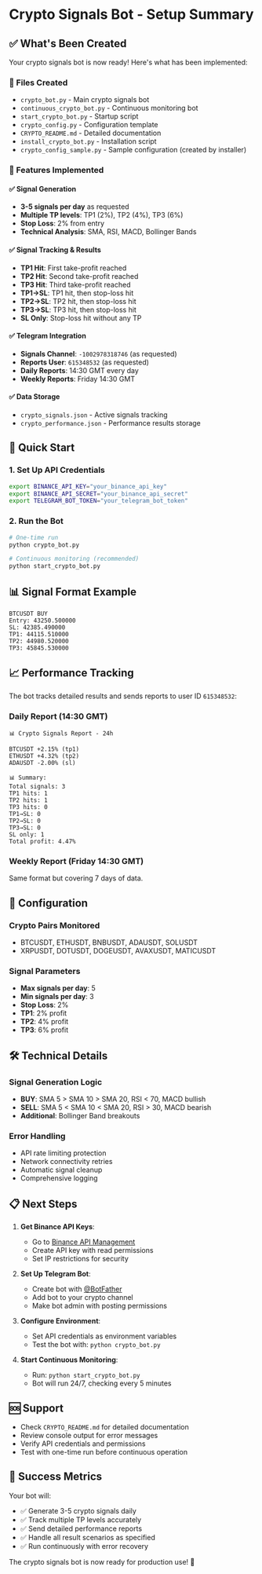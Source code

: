 # Crypto Signals Bot - Setup Summary

## ✅ What's Been Created

Your crypto signals bot is now ready! Here's what has been implemented:

### 📁 Files Created
- `crypto_bot.py` - Main crypto signals bot
- `continuous_crypto_bot.py` - Continuous monitoring bot
- `start_crypto_bot.py` - Startup script
- `crypto_config.py` - Configuration template
- `CRYPTO_README.md` - Detailed documentation
- `install_crypto_bot.py` - Installation script
- `crypto_config_sample.py` - Sample configuration (created by installer)

### 🔧 Features Implemented

#### ✅ Signal Generation
- **3-5 signals per day** as requested
- **Multiple TP levels**: TP1 (2%), TP2 (4%), TP3 (6%)
- **Stop Loss**: 2% from entry
- **Technical Analysis**: SMA, RSI, MACD, Bollinger Bands

#### ✅ Signal Tracking & Results
- **TP1 Hit**: First take-profit reached
- **TP2 Hit**: Second take-profit reached  
- **TP3 Hit**: Third take-profit reached
- **TP1→SL**: TP1 hit, then stop-loss hit
- **TP2→SL**: TP2 hit, then stop-loss hit
- **TP3→SL**: TP3 hit, then stop-loss hit
- **SL Only**: Stop-loss hit without any TP

#### ✅ Telegram Integration
- **Signals Channel**: `-1002978318746` (as requested)
- **Reports User**: `615348532` (as requested)
- **Daily Reports**: 14:30 GMT every day
- **Weekly Reports**: Friday 14:30 GMT

#### ✅ Data Storage
- `crypto_signals.json` - Active signals tracking
- `crypto_performance.json` - Performance results storage

## 🚀 Quick Start

### 1. Set Up API Credentials
```bash
export BINANCE_API_KEY="your_binance_api_key"
export BINANCE_API_SECRET="your_binance_api_secret"
export TELEGRAM_BOT_TOKEN="your_telegram_bot_token"
```

### 2. Run the Bot
```bash
# One-time run
python crypto_bot.py

# Continuous monitoring (recommended)
python start_crypto_bot.py
```

## 📊 Signal Format Example

```
BTCUSDT BUY
Entry: 43250.500000
SL: 42385.490000
TP1: 44115.510000
TP2: 44980.520000
TP3: 45845.530000
```

## 📈 Performance Tracking

The bot tracks detailed results and sends reports to user ID `615348532`:

### Daily Report (14:30 GMT)
```
📊 Crypto Signals Report - 24h

BTCUSDT +2.15% (tp1)
ETHUSDT +4.32% (tp2)
ADAUSDT -2.00% (sl)

📊 Summary:
Total signals: 3
TP1 hits: 1
TP2 hits: 1
TP3 hits: 0
TP1→SL: 0
TP2→SL: 0
TP3→SL: 0
SL only: 1
Total profit: 4.47%
```

### Weekly Report (Friday 14:30 GMT)
Same format but covering 7 days of data.

## 🔧 Configuration

### Crypto Pairs Monitored
- BTCUSDT, ETHUSDT, BNBUSDT, ADAUSDT, SOLUSDT
- XRPUSDT, DOTUSDT, DOGEUSDT, AVAXUSDT, MATICUSDT

### Signal Parameters
- **Max signals per day**: 5
- **Min signals per day**: 3
- **Stop Loss**: 2%
- **TP1**: 2% profit
- **TP2**: 4% profit  
- **TP3**: 6% profit

## 🛠️ Technical Details

### Signal Generation Logic
- **BUY**: SMA 5 > SMA 10 > SMA 20, RSI < 70, MACD bullish
- **SELL**: SMA 5 < SMA 10 < SMA 20, RSI > 30, MACD bearish
- **Additional**: Bollinger Band breakouts

### Error Handling
- API rate limiting protection
- Network connectivity retries
- Automatic signal cleanup
- Comprehensive logging

## 📋 Next Steps

1. **Get Binance API Keys**:
   - Go to [Binance API Management](https://www.binance.com/en/my/settings/api-management)
   - Create API key with read permissions
   - Set IP restrictions for security

2. **Set Up Telegram Bot**:
   - Create bot with [@BotFather](https://t.me/botfather)
   - Add bot to your crypto channel
   - Make bot admin with posting permissions

3. **Configure Environment**:
   - Set API credentials as environment variables
   - Test the bot with: `python crypto_bot.py`

4. **Start Continuous Monitoring**:
   - Run: `python start_crypto_bot.py`
   - Bot will run 24/7, checking every 5 minutes

## 🆘 Support

- Check `CRYPTO_README.md` for detailed documentation
- Review console output for error messages
- Verify API credentials and permissions
- Test with one-time run before continuous operation

## 🎯 Success Metrics

Your bot will:
- ✅ Generate 3-5 crypto signals daily
- ✅ Track multiple TP levels accurately
- ✅ Send detailed performance reports
- ✅ Handle all result scenarios as specified
- ✅ Run continuously with error recovery

The crypto signals bot is now ready for production use! 🚀
